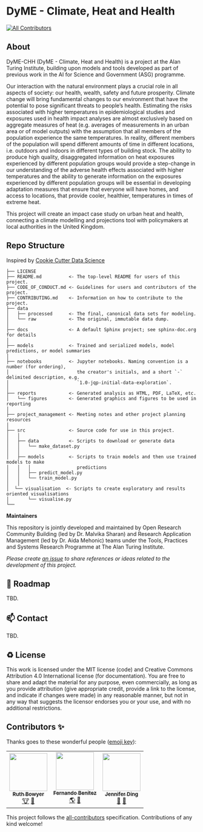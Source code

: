 # DyME - Climate, Heat and Health
<!-- ALL-CONTRIBUTORS-BADGE:START - Do not remove or modify this section -->
[![All Contributors](https://img.shields.io/badge/all_contributors-4-orange.svg?style=flat-square)](#contributors-)
<!-- ALL-CONTRIBUTORS-BADGE:END -->

## About

DyME-CHH (DyME - Climate, Heat and Health) is a project at the Alan Turing Institute, building upon models and tools developed as part of previous work in the AI for Science and Government (ASG) programme. 

Our interaction with the natural environment plays a crucial role in all aspects of society: our health, wealth, safety and future prosperity. Climate change will bring fundamental changes to our environment that have the potential to pose significant threats to people’s health. Estimating the risks associated with higher temperatures in epidemiological studies and exposures used in health impact analyses are almost exclusively based on aggregate measures of heat (e.g. averages of measurements in an urban area or of model outputs) with the assumption that all members of the population experience the same temperatures. In reality, different members of the population will spend different amounts of time in different locations, i.e. outdoors and indoors in different types of building stock. The ability to produce high quality, disaggregated information on heat exposures experienced by different population groups would provide a step-change in our understanding of the adverse health effects associated with higher temperatures and the ability to generate information on the exposures experienced by different population groups will be essential in developing adaptation measures that ensure that everyone will have homes, and access to locations, that provide cooler, healthier, temperatures in times of extreme heat. 

This project will create an impact case study on urban heat and health, connecting a climate modelling and projections tool with policymakers at local authorities in the United Kingdom. 

## Repo Structure

Inspired by [Cookie Cutter Data Science](https://github.com/drivendata/cookiecutter-data-science)

```
├── LICENSE
├── README.md          <- The top-level README for users of this project.
├── CODE_OF_CONDUCT.md <- Guidelines for users and contributors of the project.
├── CONTRIBUTING.md    <- Information on how to contribute to the project.
├── data
│   ├── processed      <- The final, canonical data sets for modeling.
│   └── raw            <- The original, immutable data dump.
│
├── docs               <- A default Sphinx project; see sphinx-doc.org for details
│
├── models             <- Trained and serialized models, model predictions, or model summaries
│
├── notebooks          <- Jupyter notebooks. Naming convention is a number (for ordering),
│                         the creator's initials, and a short `-` delimited description, e.g.
│                         `1.0-jqp-initial-data-exploration`.
│
├── reports            <- Generated analysis as HTML, PDF, LaTeX, etc.
│   └── figures        <- Generated graphics and figures to be used in reporting
│
├── project_management <- Meeting notes and other project planning resources
│
├── src                <- Source code for use in this project.
│   │
│   ├── data           <- Scripts to download or generate data
│   │   └── make_dataset.py
│   │
│   ├── models         <- Scripts to train models and then use trained models to make
│   │   │                 predictions
│   │   ├── predict_model.py
│   │   └── train_model.py
│   │
│  └── visualisation  <- Scripts to create exploratory and results oriented visualisations
│       └── visualise.py
└──
```

**Maintainers**

This repository is jointly developed and maintained by Open Research Community Building (led by Dr. Malvika Sharan) and Research Application Management (led by Dr. Aida Mehonic) teams under the Tools, Practices and Systems Research Programme at The Alan Turing Institute.

*Please create [an issue](../../issues) to share references or ideas related to the development of this project.*

🎯 Roadmap
---
TBD.

📫 Contact
---
TBD.

♻️ License
---

This work is licensed under the MIT license (code) and Creative Commons Attribution 4.0 International license (for documentation).
You are free to share and adapt the material for any purpose, even commercially,
as long as you provide attribution (give appropriate credit, provide a link to the license,
and indicate if changes were made) in any reasonable manner, but not in any way that suggests the
licensor endorses you or your use, and with no additional restrictions.

## Contributors ✨

Thanks goes to these wonderful people ([emoji key](https://allcontributors.org/docs/en/emoji-key)):

<!-- ALL-CONTRIBUTORS-LIST:START - Do not remove or modify this section -->
<!-- prettier-ignore-start -->
<!-- markdownlint-disable -->
<table>
  <tr>
    <td align="center"><a href="https://github.com/RuthBowyer"><img src="https://avatars.githubusercontent.com/u/105492883?v=4" width="100px;" alt=""/><br /><sub><b>Ruth Bowyer</b></sub></a><br /><a href="#ideas-ruth-bowyer" title="Turing ASG research associate">🐮</a> <a href="#content-ruthbowyer" title="Health Modelling">📖</a></td>
    <td align="center"><a href="https://github.com/mfbenitezp"><img src="https://avatars.githubusercontent.com/u/4097295?v=4" width="100px;" alt=""/><br /><sub><b>Fernando Benitez</b></sub></a><br /><a href="#ideas-mfbenitezp" title="Turing ASG research associate">🌎</a> <a href="https://github.com/alan-turing-institute/dymechh/commits?author=mfbenitezp" title="Urban Microsimulation Modelling">📖</a></td>
    <td align="center"><a href="https://github.com/dingaaling"><img src="https://avatars.githubusercontent.com/u/5104098?s=400&u=f4f7cfa6574dc65182415a1b93363a6d2bcab63b&v=4" width="100px;" alt=""/><br /><sub><b>Jennifer Ding</b></sub></a><br /><a href="#ideas-dingaaling" title="Turing Research Application Manager">🐏</a> <a href="https://github.com/alan-turing-institute/dymechh/commits?author=dingaaling" title="Documentation">📖</a></td>
  </tr>
</table>

<!-- markdownlint-restore -->
<!-- prettier-ignore-end -->

<!-- ALL-CONTRIBUTORS-LIST:END -->

This project follows the [all-contributors](https://github.com/all-contributors/all-contributors) specification. Contributions of any kind welcome!
